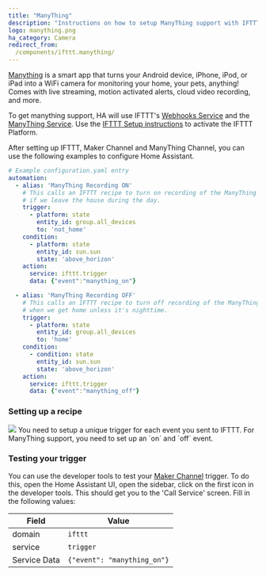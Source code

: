 ```yaml
---
title: "ManyThing"
description: "Instructions on how to setup ManyThing support with IFTTT."
logo: manything.png
ha_category: Camera
redirect_from:
  /components/ifttt.manything/
---
```


[Manything](https://manything.com) is a smart app that turns your Android device, iPhone, iPod, or iPad into a WiFi camera for monitoring your home, your pets, anything! Comes with live streaming, motion activated alerts, cloud video recording, and more.

To get manything support, HA will use IFTTT's [Webhooks Service](https://ifttt.com/maker_webhooks) and the [ManyThing Service](https://ifttt.com/manything). Use the [IFTTT Setup instructions](/components/ifttt/) to activate the IFTTT Platform.

After setting up IFTTT, Maker Channel and ManyThing Channel, you can use the following examples to configure Home Assistant.

```yaml
# Example configuration.yaml entry
automation:
  - alias: 'ManyThing Recording ON'
    # This calls an IFTTT recipe to turn on recording of the ManyThing Camera
    # if we leave the house during the day.
    trigger:
      - platform: state
        entity_id: group.all_devices
        to: 'not_home'
    condition:
      - platform: state
        entity_id: sun.sun
        state: 'above_horizon'
    action:
      service: ifttt.trigger
      data: {"event":"manything_on"}

  - alias: 'ManyThing Recording OFF'
    # This calls an IFTTT recipe to turn off recording of the ManyThing Camera
    # when we get home unless it's nighttime.
    trigger:
      - platform: state
        entity_id: group.all_devices
        to: 'home'
    condition:
      - condition: state
        entity_id: sun.sun
        state: 'above_horizon'
    action:
      service: ifttt.trigger
      data: {"event":"manything_off"}
```

### Setting up a recipe

<p class='img'>
<img src='/images/components/ifttt/IFTTT_manything_trigger.png' />
You need to setup a unique trigger for each event you sent to IFTTT.
For ManyThing support, you need to set up an `on` and `off` event.
</p>

### Testing your trigger

You can use the developer tools to test your [Maker Channel](https://ifttt.com/maker) trigger. To do this, open the Home Assistant UI, open the sidebar, click on the first icon in the developer tools. This should get you to the 'Call Service' screen. Fill in the following values:

Field | Value
----- | -----
domain | `ifttt`
service | `trigger`
Service Data | `{"event": "manything_on"}`

